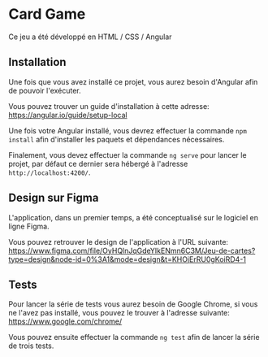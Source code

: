 # Card Game

Ce jeu a été développé en HTML / CSS / Angular

## Installation

Une fois que vous avez installé ce projet, vous aurez besoin d'Angular afin de pouvoir l'exécuter.

Vous pouvez trouver un guide d'installation à cette adresse:
https://angular.io/guide/setup-local

Une fois votre Angular installé, vous devrez effectuer la commande `npm install` afin d'installer les paquets et dépendances nécessaires.

Finalement, vous devez effectuer la commande `ng serve` pour lancer le projet, par défaut ce dernier sera hébergé à l'adresse `http://localhost:4200/`.

## Design sur Figma

L'application, dans un premier temps, a été conceptualisé sur le logiciel en ligne Figma.

Vous pouvez retrouver le design de l'application à l'URL suivante:
https://www.figma.com/file/OyHQlnJqGdeYIkENmn6C3M/Jeu-de-cartes?type=design&node-id=0%3A1&mode=design&t=KHOjErRU0gKoiRD4-1

## Tests

Pour lancer la série de tests vous aurez besoin de Google Chrome, si vous ne l'avez pas installé, vous pouvez le trouver à l'adresse suivante:
https://www.google.com/chrome/

Vous pouvez ensuite effectuer la commande `ng test` afin de lancer la série de trois tests.